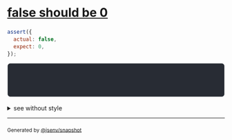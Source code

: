 # [false should be 0](../../boolean.test.js#L23)

```js
assert({
  actual: false,
  expect: 0,
});
```

![img](throw.svg)

<details>
  <summary>see without style</summary>

```console
AssertionError: actual and expect are different

actual: false
expect: 0
```

</details>

---

<sub>
  Generated by <a href="https://github.com/jsenv/core/tree/main/packages/independent/snapshot">@jsenv/snapshot</a>
</sub>